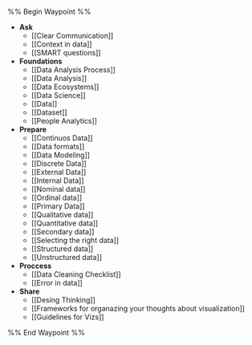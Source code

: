 %% Begin Waypoint %%
- **Ask**
	- [[Clear Communication]]
	- [[Context in data]]
	- [[SMART questions]]
- **Foundations**
	- [[Data Analysis Process]]
	- [[Data Analysis]]
	- [[Data Ecosystems]]
	- [[Data Science]]
	- [[Data]]
	- [[Dataset]]
	- [[People Analytics]]
- **Prepare**
	- [[Continuos Data]]
	- [[Data formats]]
	- [[Data Modeling]]
	- [[Discrete Data]]
	- [[External Data]]
	- [[Internal Data]]
	- [[Nominal data]]
	- [[Ordinal data]]
	- [[Primary Data]]
	- [[Qualitative data]]
	- [[Quantitative data]]
	- [[Secondary data]]
	- [[Selecting the right data]]
	- [[Structured data]]
	- [[Unstructured data]]
- **Proccess**
	- [[Data Cleaning Checklist]]
	- [[Error in data]]
- **Share**
	- [[Desing Thinking]]
	- [[Frameworks for organazing your thoughts about visualization]]
	- [[Guidelines for Vizs]]

%% End Waypoint %%